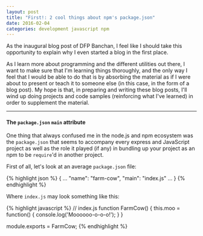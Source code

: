 ```yaml
---
layout: post
title: "First!: 2 cool things about npm's package.json"
date: 2016-02-04
categories: development javascript npm
---
```


As the inaugural blog post of DFP Banchan, I feel like I should take this opportunity to explain why I even started a blog in the first place.

As I learn more about programming and the different utilities out there, I want to make sure that I'm learning things thoroughly, and the only way I feel
that I would be able to do that is by absorbing the material as if I were about to present or teach it to someone else (in this case, in the form of a
blog post). My hope is that, in preparing and writing these blog posts, I'll wind up doing projects and code samples (reinforcing what I've learned)
in order to supplement the material.

- - -

#### The `package.json` `main` attribute

One thing that always confused me in the node.js and npm ecosystem was the `package.json` that seems to accompany every express and JavaScript project
as well as the role it played (if any) in bundling up your project as an npm to be `require`'d in another project.

First of all, let's look at an average `package.json` file:

{% highlight json %}
{
  ...
  "name": "farm-cow",
  "main": "index.js"
  ...
}
{% endhighlight %}

Where `index.js` may look something like this:

{% highlight javascript %}
  // index.js
  function FarmCow() {
    this.moo = function() {
      console.log('Moooooo-o-o-o!');
    }
  }

  module.exports = FarmCow;
{% endhighlight %}
